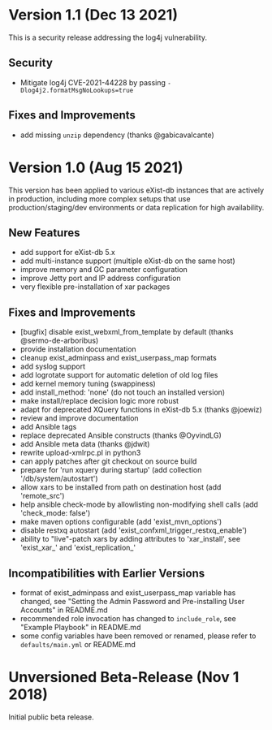 # Version 1.1 (Dec 13 2021)

This is a security release addressing the log4j vulnerability.

## Security

* Mitigate log4j CVE-2021-44228 by passing `-Dlog4j2.formatMsgNoLookups=true`

## Fixes and Improvements

* add missing `unzip` dependency (thanks @gabicavalcante)

# Version 1.0 (Aug 15 2021)

This version has been applied to various eXist-db instances that are actively
in production, including more complex setups that use production/staging/dev
environments or data replication for high availability.

## New Features

* add support for eXist-db 5.x
* add multi-instance support (multiple eXist-db on the same host)
* improve memory and GC parameter configuration
* improve Jetty port and IP address configuration
* very flexible pre-installation of xar packages

## Fixes and Improvements

* [bugfix] disable exist_webxml_from_template by default (thanks @sermo-de-arboribus)
* provide installation documentation
* cleanup exist_adminpass and exist_userpass_map formats
* add syslog support
* add logrotate support for automatic deletion of old log files
* add kernel memory tuning (swappiness)
* add install_method: 'none' (do not touch an installed version)
* make install/replace decision logic more robust
* adapt for deprecated XQuery functions in eXist-db 5.x (thanks @joewiz)
* review and improve documentation
* add Ansible tags
* replace deprecated Ansible constructs (thanks @OyvindLG)
* add Ansible meta data (thanks @jdwit)
* rewrite upload-xmlrpc.pl in python3
* can apply patches after git checkout on source build
* prepare for 'run xquery during startup' (add collection '/db/system/autostart')
* allow xars to be installed from path on destination host (add 'remote_src')
* help ansible check-mode by allowlisting non-modifying shell calls (add 'check_mode: false')
* make maven options configurable (add 'exist_mvn_options')
* disable restxq autostart (add 'exist_confxml_trigger_restxq_enable')
* ability to "live"-patch xars by adding attributes to 'xar_install', see 'exist_xar_' and 'exist_replication_'

## Incompatibilities with Earlier Versions

* format of exist_adminpass and exist_userpass_map variable has changed, see "Setting the Admin Password and Pre-installing User Accounts" in README.md
* recommended role invocation has changed to `include_role`, see "Example Playbook" in README.md
* some config variables have been removed or renamed, please refer to `defaults/main.yml` or README.md

# Unversioned Beta-Release (Nov 1 2018)

Initial public beta release.
